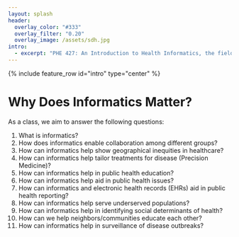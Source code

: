 ```yaml
---
layout: splash
header:
  overlay_color: "#333"
  overlay_filter: "0.20"
  overlay_image: /assets/sdh.jpg
intro:
  - excerpt: "PHE 427: An Introduction to Health Informatics, the field devoted to the optimal use of data, information, and knowledge to advance individual health, health care, public health, and health-related research."
---
```


{% include feature_row id="intro" type="center" %}

# Why Does Informatics Matter?

As a class, we aim to answer the following questions: 

1. What is informatics?
2. How does informatics enable collaboration among different groups?
3. How can informatics help show geographical inequities in healthcare?
4. How can informatics help tailor treatments for disease (Precision Medicine)?
5. How can informatics help in public health education?
6. How can informatics help aid in public health issues?
7. How can informatics and electronic health records (EHRs) aid in public health reporting?
8. How can informatics help serve underserved populations?
9. How can informatics help in identifying social determinants of health?
10. How can we help neighbors/communities educate each other?
11. How can informatics help in surveillance of disease outbreaks?

